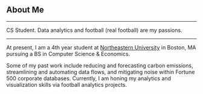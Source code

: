## About Me

---

CS Student. Data analytics and football (real football) are my passions.

---

At present, I am a 4th year student at [Northeastern University](https://www.khoury.northeastern.edu/) in Boston, MA pursuing a BS in Computer Science & Economics. 

Some of my past work include reducing and forecasting carbon emissions, streamlining and automating data flows, and mitigating noise within Fortune 500 corporate databases. Currently, I am honing my analytics and visualization skills via football analytics projects.

